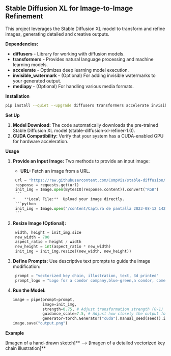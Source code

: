 
## Stable Diffusion XL for Image-to-Image Refinement

This project leverages the Stable Diffusion XL model to transform and refine images, generating detailed and creative outputs.

**Dependencies:**

* **diffusers** - Library for working with diffusion models. 
* **transformers** - Provides natural language processing and machine learning models.
* **accelerate** - Optimizes deep learning model execution.
* **invisible_watermark** - (Optional) For adding invisible watermarks to your generated output.
* **mediapy** - (Optional) For handling various media formats.

**Installation**

```bash 
pip install --quiet --upgrade diffusers transformers accelerate invisible_watermark mediapy
``` 

**Set Up**

1. **Model Download:** The code automatically downloads the pre-trained Stable Diffusion XL model (stable-diffusion-xl-refiner-1.0).
2. **CUDA Compatibility:** Verify that your system has a CUDA-enabled GPU for hardware acceleration.

**Usage**

1.  **Provide an Input Image:**  Two methods to provide an input image:
    *   **URL:**  Fetch an image from a URL.  
       ```python
        url = "https://raw.githubusercontent.com/CompVis/stable-diffusion/main/assets/stable-samples/img2img/sketch-mountains-input.jpg"
        response = requests.get(url)
        init_img = Image.open(BytesIO(response.content)).convert("RGB")
        ```
    *    **Local File:**  Upload your image directly.
        ```python
        init_img = Image.open("/content/Captura de pantalla 2023-08-12 142056.png") 
        ``` 
2. **Resize Image (Optional):**
   ```python
    width, height = init_img.size
    new_width = 700
    aspect_ratio = height / width
    new_height = int(aspect_ratio * new_width)
    init_img = init_img.resize((new_width, new_height))
   ```

3. **Define Prompts:** Use descriptive text prompts to guide the image modification:
   ```python
    prompt = "vectorized key chain, illustration, text, 3d printed"
    prompt_logo = "Logo for a condor company,blue-green,a condor, come to life,symmetrical,wild nature,illustration,vector art,logo design, text"
   ```

4. **Run the Model:**
    ```python
    image = pipe(prompt=prompt, 
                 image=init_img, 
                 strength=0.75, # Adjust transformation strength (0-1)
                 guidance_scale=7.5, # Adjust how closely the output follows the prompt
                 generator=torch.Generator("cuda").manual_seed(seed)).images[0] 
    image.save("output.png") 
    ```

**Example**

[Imagen of a hand-drawn sketch]** --> [Imagen of a detailed vectorized key chain illustration]**


